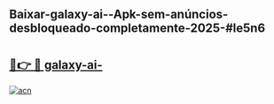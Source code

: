 ## Baixar-galaxy-ai--Apk-sem-anúncios-desbloqueado-completamente-2025-#le5n6

# <h2><a href="https://ainizakaria.my?title=galaxy-ai-&ref=22M">🔗👉 🔴 galaxy-ai-</a></h2>

[![acn](https://github.com/user-attachments/assets/0f9c940e-d8b0-45ae-aac7-cd30a18b3e1c)](https://ainizakaria.my?title=galaxy-ai-&ref=22M)

